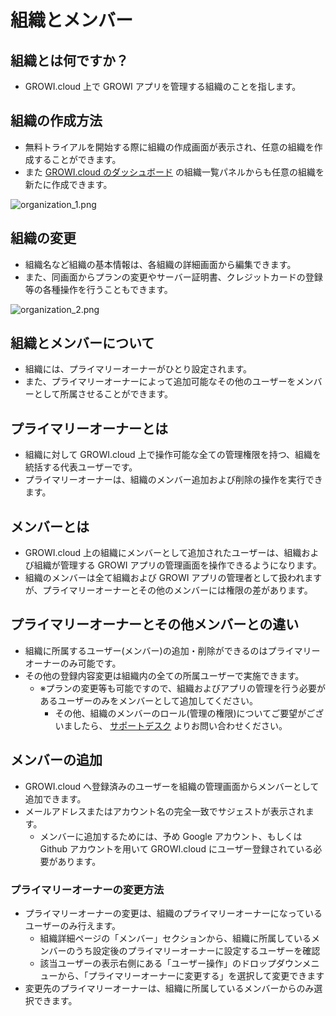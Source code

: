 # 組織とメンバー
## 組織とは何ですか？
- GROWI.cloud 上で GROWI アプリを管理する組織のことを指します。

## 組織の作成方法
- 無料トライアルを開始する際に組織の作成画面が表示され、任意の組織を作成することができます。
- また [GROWI.cloud のダッシュボード](https://growi.cloud/my) の組織一覧パネルからも任意の組織を新たに作成できます。  

![organization_1.png](/assets/images/ja/organization_1.png)

## 組織の変更
- 組織名など組織の基本情報は、各組織の詳細画面から編集できます。
- また、同画面からプランの変更やサーバー証明書、クレジットカードの登録等の各種操作を行うこともできます。  

![organization_2.png](/assets/images/ja/organization_2.png)

## 組織とメンバーについて
- 組織には、プライマリーオーナーがひとり設定されます。
- また、プライマリーオーナーによって追加可能なその他のユーザーをメンバーとして所属させることができます。

## プライマリーオーナーとは
- 組織に対して GROWI.cloud 上で操作可能な全ての管理権限を持つ、組織を統括する代表ユーザーです。
- プライマリーオーナーは、組織のメンバー追加および削除の操作を実行できます。

## メンバーとは
- GROWI.cloud 上の組織にメンバーとして追加されたユーザーは、組織および組織が管理する GROWI アプリの管理画面を操作できるようになります。
- 組織のメンバーは全て組織および GROWI アプリの管理者として扱われますが、プライマリーオーナーとその他のメンバーには権限の差があります。

## プライマリーオーナーとその他メンバーとの違い
- 組織に所属するユーザー(メンバー)の追加・削除ができるのはプライマリーオーナーのみ可能です。
- その他の登録内容変更は組織内の全ての所属ユーザーで実施できます。
    - ※プランの変更等も可能ですので、組織およびアプリの管理を行う必要があるユーザーのみをメンバーとして追加してください。
        - その他、組織のメンバーのロール(管理の権限)についてご要望がございましたら、 [サポートデスク](https://growicloud.atlassian.net/servicedesk/customer/portal/1/group/3/create/10003) よりお問い合わせください。

## メンバーの追加
- GROWI.cloud へ登録済みのユーザーを組織の管理画面からメンバーとして追加できます。
- メールアドレスまたはアカウント名の完全一致でサジェストが表示されます。
    - メンバーに追加するためには、予め Google アカウント、もしくは Github アカウントを用いて GROWI.cloud にユーザー登録されている必要があります。

### プライマリーオーナーの変更方法
- プライマリーオーナーの変更は、組織のプライマリーオーナーになっているユーザーのみ行えます。
    - 組織詳細ページの「メンバー」セクションから、組織に所属しているメンバーのうち設定後のプライマリーオーナーに設定するユーザーを確認
    - 該当ユーザーの表示右側にある「ユーザー操作」のドロップダウンメニューから、「プライマリーオーナーに変更する」を選択して変更できます
- 変更先のプライマリーオーナーは、組織に所属しているメンバーからのみ選択できます。